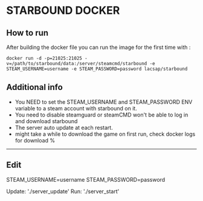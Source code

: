 # STARBOUND DOCKER

## How to run

After building the docker file you can run the image for the first time with :

``` docker run -d -p=21025:21025 -v=/path/to/starbound/data:/server/steamcmd/starbound -e STEAM_USERNAME=username -e STEAM_PASSWORD=password lacsap/starbound ```

## Additional info

- You NEED to set the STEAM_USERNAME and STEAM_PASSWORD ENV variable to a steam account with starbound on it.
- You need to disable steamguard or steamCMD won't be able to log in and download starbound
- The server auto update at each restart.
- might take a while to download the game on first run, check docker logs for download %


---


## Edit

STEAM_USERNAME=username
STEAM_PASSWORD=password

Update: './server_update'
Run: './server_start'